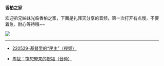 **香柏之家**

欢迎弟兄姊妹光临香柏之家，下面是礼拜天分享的音频，第一次打开有点慢，不要着急，耐心等待哦~~

![](https://pic.imgdb.cn/item/62931864094754312914ff79.jpg)

---

* [220529-基督里的“民主”（视频）](https://www.asuswebstorage.com/navigate/a/#/s/2C8DF5F5CB914285ADE773E4617F7720Y)

* [周斌：饶恕带来的祝福（音频）](https://www.asuswebstorage.com/navigate/a/#/s/3491391519344D5F9FA7327E993D1964Y)
